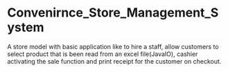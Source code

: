 # Convenirnce_Store_Management_System
A store model with basic application like to hire a staff, allow customers to select product that is been read from an excel file(JavaIO), cashier activating the sale function and print receipt for the customer on checkout.
